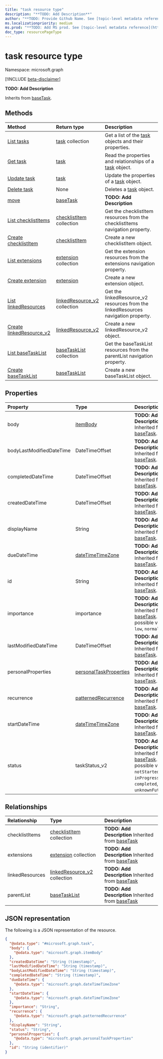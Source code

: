 ```yaml
---
title: "task resource type"
description: "**TODO: Add Description**"
author: "**TODO: Provide Github Name. See [topic-level metadata reference](https://msgo.azurewebsites.net/add/document/guidelines/metadata.html#topic-level-metadata)**"
ms.localizationpriority: medium
ms.prod: "**TODO: Add MS prod. See [topic-level metadata reference](https://msgo.azurewebsites.net/add/document/guidelines/metadata.html#topic-level-metadata)**"
doc_type: resourcePageType
---
```


# task resource type

Namespace: microsoft.graph

[!INCLUDE [beta-disclaimer](../../includes/beta-disclaimer.md)]

**TODO: Add Description**


Inherits from [baseTask](../resources/basetask.md).

## Methods
|Method|Return type|Description|
|:---|:---|:---|
|[List tasks](../api/task-list.md)|[task](../resources/task.md) collection|Get a list of the [task](../resources/task.md) objects and their properties.|
|[Get task](../api/task-get.md)|[task](../resources/task.md)|Read the properties and relationships of a [task](../resources/task.md) object.|
|[Update task](../api/task-update.md)|[task](../resources/task.md)|Update the properties of a [task](../resources/task.md) object.|
|[Delete task](../api/task-delete.md)|None|Deletes a [task](../resources/task.md) object.|
|[move](../api/task-move.md)|[baseTask](../resources/basetask.md)|**TODO: Add Description**|
|[List checklistItems](../api/task-list-checklistitems.md)|[checklistItem](../resources/checklistitem.md) collection|Get the checklistItem resources from the checklistItems navigation property.|
|[Create checklistItem](../api/task-post-checklistitems.md)|[checklistItem](../resources/checklistitem.md)|Create a new checklistItem object.|
|[List extensions](../api/task-list-extensions.md)|[extension](../resources/extension.md) collection|Get the extension resources from the extensions navigation property.|
|[Create extension](../api/task-post-extensions.md)|[extension](../resources/extension.md)|Create a new extension object.|
|[List linkedResources](../api/task-list-linkedresources.md)|[linkedResource_v2](../resources/linkedresource_v2.md) collection|Get the linkedResource_v2 resources from the linkedResources navigation property.|
|[Create linkedResource_v2](../api/task-post-linkedresources.md)|[linkedResource_v2](../resources/linkedresource_v2.md)|Create a new linkedResource_v2 object.|
|[List baseTaskList](../api/task-list-parentlist.md)|[baseTaskList](../resources/basetasklist.md) collection|Get the baseTaskList resources from the parentList navigation property.|
|[Create baseTaskList](../api/task-post-parentlist.md)|[baseTaskList](../resources/basetasklist.md)|Create a new baseTaskList object.|

## Properties
|Property|Type|Description|
|:---|:---|:---|
|body|[itemBody](../resources/itembody.md)|**TODO: Add Description** Inherited from [baseTask](../resources/basetask.md).|
|bodyLastModifiedDateTime|DateTimeOffset|**TODO: Add Description** Inherited from [baseTask](../resources/basetask.md).|
|completedDateTime|DateTimeOffset|**TODO: Add Description** Inherited from [baseTask](../resources/basetask.md).|
|createdDateTime|DateTimeOffset|**TODO: Add Description** Inherited from [baseTask](../resources/basetask.md).|
|displayName|String|**TODO: Add Description** Inherited from [baseTask](../resources/basetask.md).|
|dueDateTime|[dateTimeTimeZone](../resources/datetimetimezone.md)|**TODO: Add Description** Inherited from [baseTask](../resources/basetask.md).|
|id|String|**TODO: Add Description** Inherited from [baseTask](../resources/basetask.md).|
|importance|importance|**TODO: Add Description** Inherited from [baseTask](../resources/basetask.md). The possible values are: `low`, `normal`, `high`.|
|lastModifiedDateTime|DateTimeOffset|**TODO: Add Description** Inherited from [baseTask](../resources/basetask.md).|
|personalProperties|[personalTaskProperties](../resources/personaltaskproperties.md)|**TODO: Add Description** Inherited from [baseTask](../resources/basetask.md).|
|recurrence|[patternedRecurrence](../resources/patternedrecurrence.md)|**TODO: Add Description** Inherited from [baseTask](../resources/basetask.md).|
|startDateTime|[dateTimeTimeZone](../resources/datetimetimezone.md)|**TODO: Add Description** Inherited from [baseTask](../resources/basetask.md).|
|status|taskStatus_v2|**TODO: Add Description** Inherited from [baseTask](../resources/basetask.md). The possible values are: `notStarted`, `inProgress`, `completed`, `unknownFutureValue`.|

## Relationships
|Relationship|Type|Description|
|:---|:---|:---|
|checklistItems|[checklistItem](../resources/checklistitem.md) collection|**TODO: Add Description** Inherited from [baseTask](../resources/basetask.md)|
|extensions|[extension](../resources/extension.md) collection|**TODO: Add Description** Inherited from [baseTask](../resources/basetask.md)|
|linkedResources|[linkedResource_v2](../resources/linkedresource_v2.md) collection|**TODO: Add Description** Inherited from [baseTask](../resources/basetask.md)|
|parentList|[baseTaskList](../resources/basetasklist.md)|**TODO: Add Description** Inherited from [baseTask](../resources/basetask.md)|

## JSON representation
The following is a JSON representation of the resource.
<!-- {
  "blockType": "resource",
  "keyProperty": "id",
  "@odata.type": "microsoft.graph.task",
  "baseType": "microsoft.graph.baseTask",
  "openType": false
}
-->
``` json
{
  "@odata.type": "#microsoft.graph.task",
  "body": {
    "@odata.type": "microsoft.graph.itemBody"
  },
  "createdDateTime": "String (timestamp)",
  "lastModifiedDateTime": "String (timestamp)",
  "bodyLastModifiedDateTime": "String (timestamp)",
  "completedDateTime": "String (timestamp)",
  "dueDateTime": {
    "@odata.type": "microsoft.graph.dateTimeTimeZone"
  },
  "startDateTime": {
    "@odata.type": "microsoft.graph.dateTimeTimeZone"
  },
  "importance": "String",
  "recurrence": {
    "@odata.type": "microsoft.graph.patternedRecurrence"
  },
  "displayName": "String",
  "status": "String",
  "personalProperties": {
    "@odata.type": "microsoft.graph.personalTaskProperties"
  },
  "id": "String (identifier)"
}
```

